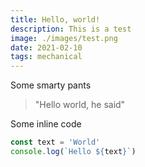 ```yaml
---
title: Hello, world!
description: This is a test
image: ./images/test.png
date: 2021-02-10
tags: mechanical
---
```


Some smarty pants

> "Hello world, he said"

Some inline code

```javascript
const text = 'World'
console.log(`Hello ${text}`)
```